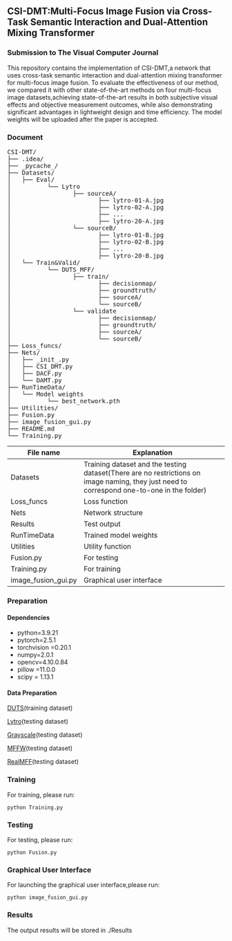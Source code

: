 ## **CSI-DMT:Multi-Focus Image Fusion via Cross-Task Semantic Interaction and Dual-Attention Mixing Transformer**

### Submission to The Visual Computer Journal

This repository contains the implementation of CSI-DMT,a network that uses cross-task semantic interaction and dual-attention mixing transformer for multi-focus image fusion. To evaluate the effectiveness of our method, we compared it with other state-of-the-art methods on four multi-focus image datasets,achieving state-of-the-art results in both subjective visual effects and objective measurement outcomes, while also demonstrating significant advantages in lightweight design and time efficiency. The model weights will be uploaded after the paper is accepted.

### Document

<pre>CSI-DMT/
├── .idea/
├── _pycache_/
├── Datasets/
│   ├── Eval/
│          └── Lytro
│                 ├── sourceA/
│                        ├── lytro-01-A.jpg
│                        ├── lytro-02-A.jpg
│                        ├── ...
│                        ├── lytro-20-A.jpg
│                 └── sourceB/
│                        ├── lytro-01-B.jpg
│                        ├── lytro-02-B.jpg
│                        ├── ...    
│                        ├── lytro-20-B.jpg
│   └── Train&Valid/
│          └── DUTS_MFF/
│                 ├── train/
│                        ├── decisionmap/
│                        ├── groundtruth/
│                        ├── sourceA/
│                        └── sourceB/
│                 └── validate
│                        ├── decisionmap/
│                        ├── groundtruth/
│                        ├── sourceA/
│                        └── sourceB/
├── Loss_funcs/
├── Nets/
│   ├── _init_.py
│   ├── CSI_DMT.py
│   ├── DACF.py
│   └── DAMT.py
├── RunTimeData/
│   └── Model weights
│          └── best_network.pth
├── Utilities/
├── Fusion.py
├── image_fusion_gui.py
├── README.md
└── Training.py</pre>

| File name           | Explanation                                                  |
| ------------------- | ------------------------------------------------------------ |
| Datasets            | Training dataset and the testing dataset(There are no restrictions on image naming, they just need to correspond one-to-one in the folder) |
| Loss_funcs          | Loss function                                                |
| Nets                | Network structure                                            |
| Results             | Test output                                                  |
| RunTimeData         | Trained model weights                                        |
| Utilities           | Utility function                                             |
| Fusion.py           | For testing                                                  |
| Training.py         | For training                                                 |
| image_fusion_gui.py | Graphical user interface                                     |

### Preparation

#### Dependencies

- python=3.9.21
- pytorch=2.5.1
- torchvision =0.20.1
- numpy=2.0.1
- opencv=4.10.0.84
- pillow =11.0.0
- scipy = 1.13.1 

#### Data Preparation

[DUTS](https://paperswithcode.com/dataset/duts)(training dataset)

[Lytro](https://mansournejati.ece.iut.ac.ir/content/lytro-multi-focus-dataset)(testing dataset)

[Grayscale](https://github.com/yuliu316316/MFIF/tree/master/sourceimages/grayscale)(testing dataset)

[MFFW](https://github.com/lmn-ning/ImageFusion/tree/main/FusionDiff/Dataset/Multi-Focus-Images/valid)(testing dataset)

[RealMFF](https://github.com/Zancelot/Real-MFF)(testing dataset)

### Training

For training, please run:

`python Training.py`

### Testing

For testing, please run:

`python Fusion.py`

### Graphical User Interface

For launching the graphical user interface,please run:

`python image_fusion_gui.py`

### Results

The output results will be stored in ./Results
